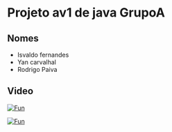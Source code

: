 # Projeto av1 de java GrupoA

## Nomes

* Isvaldo fernandes
* Yan carvalhal
* Rodrigo Paiva


## Video
[![Fun](http://img.youtube.com/vi/K3rwMnMSFdE/0.jpg)](http://www.youtube.com/watch?v=K3rwMnMSFdE)


[![Fun](http://i.imgur.com/GVJVw6k.png?1)](http://i.imgur.com/GVJVw6k.png?1)
